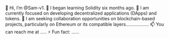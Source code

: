 👋 Hi, I’m @Sam-v1.
👀 I began learning Solidity six months ago.
🌱 I am currently focused on developing decentralized applications (DApps) and tokens.
💞️ I am seeking collaboration opportunities on blockchain-based projects, particularly on Ethereum or its compatible layers..................
📫 You can reach me at …..
⚡ Fun fact: ...... 

<!---
Sam-v1/Sam-v1 is a ✨ special ✨ repository because its `README.md` (this file) appears on your GitHub profile.
You can click the Preview link to take a look at your changes.
--->
